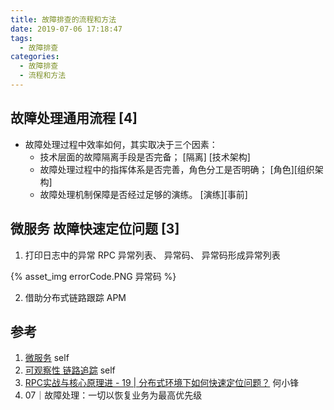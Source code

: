 ```yaml
---
title: 故障排查的流程和方法
date: 2019-07-06 17:18:47
tags:
  - 故障排查  
categories:
  - 故障排查  
  - 流程和方法 
---
```


<p></p>
<!-- more -->

## 故障处理通用流程 [4]
+ 故障处理过程中效率如何，其实取决于三个因素：
  + 技术层面的故障隔离手段是否完备； [隔离] [技术架构]
  + 故障处理过程中的指挥体系是否完善，角色分工是否明确； [角色][组织架构]
  + 故障处理机制保障是否经过足够的演练。 [演练][事前]

## 微服务 故障快速定位问题 [3]
1. 打印日志中的异常
   RPC 异常列表、 异常码、 异常码形成异常列表 

{% asset_img errorCode.PNG 异常码 %}
   
2. 借助分布式链路跟踪 APM


## 参考
1. [微服务](/2019/09/09/microservice/)  self
2. [可观察性 链路追踪](/2019/08/31/observability/)   self
3. [RPC实战与核心原理进 - 19 | 分布式环境下如何快速定位问题？]()   何小锋
4. 07｜故障处理：一切以恢复业务为最高优先级
 


